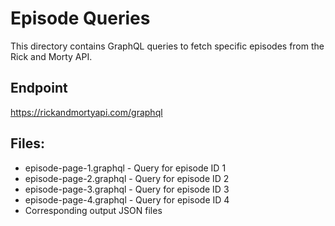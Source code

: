 # Episode Queries

This directory contains GraphQL queries to fetch specific episodes from the Rick and Morty API.

## Endpoint

https://rickandmortyapi.com/graphql

## Files:

- episode-page-1.graphql - Query for episode ID 1
- episode-page-2.graphql - Query for episode ID 2
- episode-page-3.graphql - Query for episode ID 3
- episode-page-4.graphql - Query for episode ID 4
- Corresponding output JSON files
